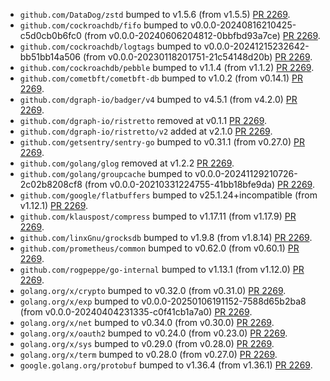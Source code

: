 * `github.com/DataDog/zstd` bumped to v1.5.6 (from v1.5.5) [PR 2269](https://github.com/provenance-io/provenance/pull/2269).
* `github.com/cockroachdb/fifo` bumped to v0.0.0-20240816210425-c5d0cb0b6fc0 (from v0.0.0-20240606204812-0bbfbd93a7ce) [PR 2269](https://github.com/provenance-io/provenance/pull/2269).
* `github.com/cockroachdb/logtags` bumped to v0.0.0-20241215232642-bb51bb14a506 (from v0.0.0-20230118201751-21c54148d20b) [PR 2269](https://github.com/provenance-io/provenance/pull/2269).
* `github.com/cockroachdb/pebble` bumped to v1.1.4 (from v1.1.2) [PR 2269](https://github.com/provenance-io/provenance/pull/2269).
* `github.com/cometbft/cometbft-db` bumped to v1.0.2 (from v0.14.1) [PR 2269](https://github.com/provenance-io/provenance/pull/2269).
* `github.com/dgraph-io/badger/v4` bumped to v4.5.1 (from v4.2.0) [PR 2269](https://github.com/provenance-io/provenance/pull/2269).
* `github.com/dgraph-io/ristretto` removed at v0.1.1 [PR 2269](https://github.com/provenance-io/provenance/pull/2269).
* `github.com/dgraph-io/ristretto/v2` added at v2.1.0 [PR 2269](https://github.com/provenance-io/provenance/pull/2269).
* `github.com/getsentry/sentry-go` bumped to v0.31.1 (from v0.27.0) [PR 2269](https://github.com/provenance-io/provenance/pull/2269).
* `github.com/golang/glog` removed at v1.2.2 [PR 2269](https://github.com/provenance-io/provenance/pull/2269).
* `github.com/golang/groupcache` bumped to v0.0.0-20241129210726-2c02b8208cf8 (from v0.0.0-20210331224755-41bb18bfe9da) [PR 2269](https://github.com/provenance-io/provenance/pull/2269).
* `github.com/google/flatbuffers` bumped to v25.1.24+incompatible (from v1.12.1) [PR 2269](https://github.com/provenance-io/provenance/pull/2269).
* `github.com/klauspost/compress` bumped to v1.17.11 (from v1.17.9) [PR 2269](https://github.com/provenance-io/provenance/pull/2269).
* `github.com/linxGnu/grocksdb` bumped to v1.9.8 (from v1.8.14) [PR 2269](https://github.com/provenance-io/provenance/pull/2269).
* `github.com/prometheus/common` bumped to v0.62.0 (from v0.60.1) [PR 2269](https://github.com/provenance-io/provenance/pull/2269).
* `github.com/rogpeppe/go-internal` bumped to v1.13.1 (from v1.12.0) [PR 2269](https://github.com/provenance-io/provenance/pull/2269).
* `golang.org/x/crypto` bumped to v0.32.0 (from v0.31.0) [PR 2269](https://github.com/provenance-io/provenance/pull/2269).
* `golang.org/x/exp` bumped to v0.0.0-20250106191152-7588d65b2ba8 (from v0.0.0-20240404231335-c0f41cb1a7a0) [PR 2269](https://github.com/provenance-io/provenance/pull/2269).
* `golang.org/x/net` bumped to v0.34.0 (from v0.30.0) [PR 2269](https://github.com/provenance-io/provenance/pull/2269).
* `golang.org/x/oauth2` bumped to v0.24.0 (from v0.23.0) [PR 2269](https://github.com/provenance-io/provenance/pull/2269).
* `golang.org/x/sys` bumped to v0.29.0 (from v0.28.0) [PR 2269](https://github.com/provenance-io/provenance/pull/2269).
* `golang.org/x/term` bumped to v0.28.0 (from v0.27.0) [PR 2269](https://github.com/provenance-io/provenance/pull/2269).
* `google.golang.org/protobuf` bumped to v1.36.4 (from v1.36.1) [PR 2269](https://github.com/provenance-io/provenance/pull/2269).
